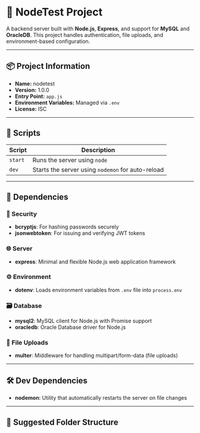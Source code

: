# 🚀 NodeTest Project

A backend server built with **Node.js**, **Express**, and support for **MySQL** and **OracleDB**. This project handles authentication, file uploads, and environment-based configuration.

---

## 📦 Project Information

- **Name:** nodetest  
- **Version:** 1.0.0  
- **Entry Point:** `app.js`  
- **Environment Variables:** Managed via `.env`  
- **License:** ISC  

---

## 📁 Scripts

| Script   | Description                      |
|----------|----------------------------------|
| `start`  | Runs the server using `node`     |
| `dev`    | Starts the server using `nodemon` for auto-reload |

---

## 🔧 Dependencies

### 🔐 Security

- **bcryptjs**: For hashing passwords securely  
- **jsonwebtoken**: For issuing and verifying JWT tokens  

### 🌐 Server

- **express**: Minimal and flexible Node.js web application framework  

### ⚙️ Environment

- **dotenv**: Loads environment variables from `.env` file into `process.env`  

### 🗃 Database

- **mysql2**: MySQL client for Node.js with Promise support  
- **oracledb**: Oracle Database driver for Node.js  

### 📂 File Uploads

- **multer**: Middleware for handling multipart/form-data (file uploads)  

---

## 🛠 Dev Dependencies

- **nodemon**: Utility that automatically restarts the server on file changes  

---

## 📁 Suggested Folder Structure

